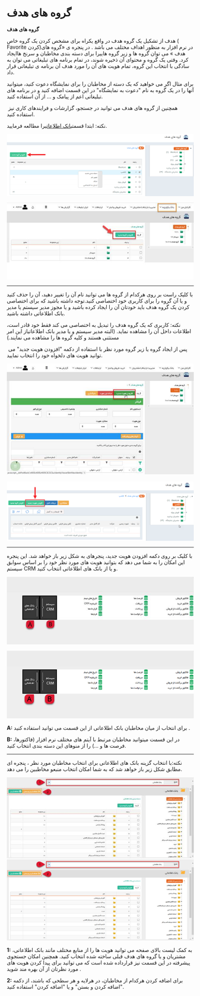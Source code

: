 # گروه های هدف        

**گروه های هدف**

هدف از تشکیل یک گروه هدف در واقع یکراه برای مشخص کردن یک گروه خاص ( Favorite  کردن)در نرم افزار به منظور اهداف مختلف می باشد . در پنجره ی «گروه های هدف » می توان گروه ها و زیر گروه هاییرا برای دسته بندی مخاطبان و سرنخ هاایجاد کرد. وقتی یک گروه و محتوای آن ذخیره شوند، در تمام برنامه های تبلیغاتی می توان به سادگی با انتخاب این گروه، تمام هویت های آن را مورد هدف آن برنامه ی تبلیغاتی قرار داد.

برای مثال اگر می خواهید که یک دسته از مخاطبان را برای نمایشگاه دعوت کنید، میتوانید آنها را در یک گروه به نام "دعوت به نمایشگاه" در این قسمت اضافه کنید و در برنامه های تبلیغاتی اعم از پیامک و ... از آن استفاده کنید.

 همچنین از گروه های هدف می توانید در جستجو، گزارشات و فرایندهای کاری نیز استفاده کنید.

نکته: ابتدا قسمت[بانک اطلاعاتی](JobsForFirst.md)را مطالعه فرمایید.

![](PerposeOfGroups/PerposeOfGroups5)

![](PerposeOfGroups_files/image002.jpg)

* * *

با کلیک راست بر روی هرکدام از گروه ها می توانید نام آن را تغییر دهید، آن را حذف کنید و یا آن گروه را برای کاربری خود اختصاصی کنید.توجه داشته باشید که برای اختصاصی کردن یک گروه هدف باید خودتان آن را ایجاد کرده باشید و یا مجوز مدیر سیستم یا مدیر بانک اطلاعاتی داشته باشید.

نکته: کاربری که یک گروه هدف را تبدیل به اختصاصی می کند فقط خود قادر است، اطلاعات داخل آن را مشاهده نماید. (البته مدیر سیستم و یا مدیر بانک اطلاعاتیاز این امر مستثنی هستند و کلیه گروه ها را مشاهده می نمایند.)

 پس از ایجاد گروه یا زیر گروه مورد نظر با استفاده از دکمه "افزودن هویت جدید" می توانید هویت های دلخواه خود را انتخاب نمایید.

![](PerposeOfGroups_files/image004.jpg) ![](PerposeOfGroups/Groups2.png)

* * *

با کلیک بر روی دکمه افزودن هویت جدید، پنجرهای به شکل زیر باز خواهد شد. این پنجره این امکان را به شما می دهد که بتوانید هویت های مورد نظر خود را بر اساس سوابق سیستم CRM و یا از بانک های اطلاعاتی انتخاب کنید.

![](PerposeOfGroups_files/image006.jpg)

![](PerposeOfGroups/Groups3.png)

**A:**  برای انتخاب از میان مخاطبان بانک اطلاعاتی از این قسمت می توانید استفاده کنید .

**B:**  در این قسمت میتوانید مخاطبان مرتبط با آیتم های مختلف نرم افزار (فاکتورها، فرصت ها و ...) را از منوهای این دسته بندی انتخاب کنید.

* * *

نکته:با انتخاب گزینه بانک های اطلاعاتی برای انتخاب مخاطبان مورد نظر ، پنجره ای مطابق شکل زیر باز خواهد شد که به شما امکان انتخاب منبعو مخاطبین را می دهد.

![](PerposeOfGroups_files/image008.jpg)![](PerposeOfGroups/Groups4.png)

**1:** به کمک لیست بالای صفحه می توانید هویت ها را از منابع مختلف مانند بانک اطلاعاتی، مشتریان و یا گروه های هدف قبلی ساخته شده انتخاب کنید. همچنین امکان جستجوی پیشرفته در این قسمت نیز قرارداده شده است که می توانید برای پیدا کردن هویت های مورد نظرتان از آن بهره مند شوید .

**2:** برای اضافه کردن هرکدام از مخاطبان، در هرلایه و هر سطحی که باشند، از دکمه "اضافه کردن و بستن" و یا "اضافه کردن" استفاده کنید.
